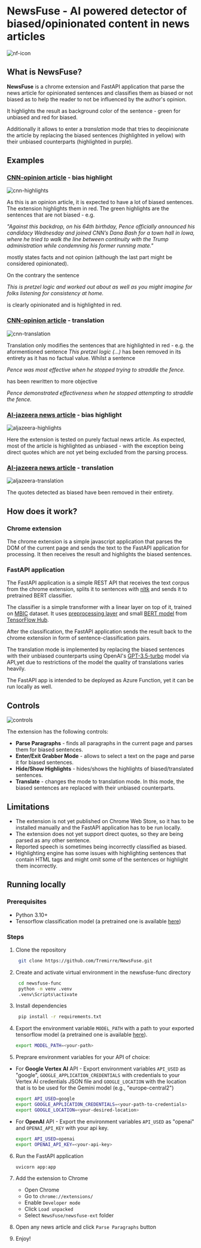 # NewsFuse - AI powered detector of biased/opinionated content in news articles

![nf-icon](newsfuse-ext/icons/64.png)

## What is NewsFuse?

**NewsFuse** is a chrome extension and FastAPI application that parse the news article for opinionated sentences and classifies them as biased or not biased as to help the reader to not be influenced by the author's opinion.

It highlights the result as background color of the sentence - green for unbiased and red for biased.

Additionally it allows to enter a _translation_ mode that tries to deopinionate the article by replacing the biased sentences (highlighted in yellow) with their unbiased counterparts (highlighted in purple).

## Examples

### [CNN-opinion article](https://edition.cnn.com/2023/06/08/opinions/mike-pence-true-conservatives-dreams-avlon/index.html) - bias highlight

![cnn-highlights](readme_pictures/cnn-opinions-highlights.png)

As this is an opinion article, it is expected to have a lot of biased sentences. The extension highlights them in red. The green highlights are the sentences that are not biased - e.g.

_"Against this backdrop, on his 64th birthday, Pence officially announced his candidacy Wednesday and joined CNN’s Dana Bash for a town hall in Iowa, where he tried to walk the line between continuity with the Trump administration while condemning his former running mate."_

mostly states facts and not opinion (although the last part might be considered opinionated).

On the contrary the sentence

_This is pretzel logic and worked out about as well as you might imagine for folks listening for consistency at home._

is clearly opinionated and is highlighted in red.

### [CNN-opinion article](https://edition.cnn.com/2023/06/08/opinions/mike-pence-true-conservatives-dreams-avlon/index.html) - translation

![cnn-translation](readme_pictures/cnn-opinions-translation.png)

Translation only modifies the sentences that are highlighted in red - e.g. the aformentioned sentence _This pretzel logic (...)_ has been removed in its entirety as it has no factual value. Whilst a sentence

_Pence was most effective when he stopped trying to straddle the fence._

has been rewritten to more objective

_Pence demonstrated effectiveness when he stopped attempting to straddle the fence._

### [Al-jazeera news article](https://www.aljazeera.com/economy/2023/7/26/tottenham-owner-joe-lewis-charged-with-insider-trading-in-us) - bias highlight

![aljazeera-highlights](readme_pictures/aj-news-highlights.png)

Here the extension is tested on purely factual news article. As expected, most of the article is highlighted as unbiased - with the exception being direct quotes which are not yet being excluded from the parsing process.

### [Al-jazeera news article](https://www.aljazeera.com/economy/2023/7/26/tottenham-owner-joe-lewis-charged-with-insider-trading-in-us) - translation

![aljazeera-translation](readme_pictures/aj-news-translation.png)

The quotes detected as biased have been removed in their entirety.

## How does it work?

### Chrome extension

The chrome extension is a simple javascript application that parses the DOM of the current page and sends the text to the FastAPI application for processing. It then receives the result and highlights the biased sentences.

### FastAPI application

The FastAPI application is a simple REST API that receives the text corpus from the chrome extension, splits it to sentences with [nltk](https://www.nltk.org/) and sends it to pretrained BERT classifier.

The classifier is a simple transformer with a linear layer on top of it, trained on [MBIC](https://www.kaggle.com/datasets/timospinde/mbic-a-media-bias-annotation-dataset) dataset. It uses [preprocessing layer](https://tfhub.dev/tensorflow/bert_en_uncased_preprocess/3) and small [BERT model](https://tfhub.dev/tensorflow/small_bert/bert_en_uncased_L-8_H-128_A-2/2) from [TensorFlow Hub](https://tfhub.dev/).

After the classification, the FastAPI application sends the result back to the chrome extension in form of sentence-classification pairs.

The translation mode is implemented by replacing the biased sentences with their unbiased counterparts using OpenAI's [GPT-3.5-turbo](https://openai.com/blog/better-language-models/) model via API,yet due to restrictions of the model the quality of translations varies heavily.

The FastAPI app is intended to be deployed as Azure Function, yet it can be run locally as well.

## Controls

![controls](readme_pictures/nf-client.png)

The extension has the following controls:

- **Parse Paragraphs** - finds all paragraphs in the current page and parses them for biased sentences.
- **Enter/Exit Grabber Mode** - allows to select a text on the page and parse it for biased sentences.
- **Hide/Show Highlights** - hides/shows the highlights of biased/translated sentences.
- **Translate** - changes the mode to translation mode. In this mode, the biased sentences are replaced with their unbiased counterparts.

## Limitations

- The extension is not yet published on Chrome Web Store, so it has to be installed manually and the FastAPI application has to be run locally.
- The extension does not yet support direct quotes, so they are being parsed as any other sentence.
- Reported speech is sometimes being incorrectly classified as biased.
- Highlighting engine has some issues with highlighting sentences that contain HTML tags and might omit some of the sentences or highlight them incorrectly.

## Running locally

### Prerequisites

- Python 3.10+
- Tensorflow classification model (a pretrained one is available [here](https://drive.google.com/file/d/1cU0Y-lWfqsXk_QwkfplDZwAtwg-vOGwQ/view?usp=sharing))

### Steps

1. Clone the repository
   ```bash
    git clone https://github.com/Tremirre/NewsFuse.git
   ```

2. Create and activate virtual environment in the newsfuse-func directory
   ```bash
    cd newsfuse-func
    python -m venv .venv
    .venv\Scripts\activate
   ```
3. Install dependencies
   ```bash
    pip install -r requirements.txt
   ```

4. Export the environment variable `MODEL_PATH` with a path to your exported tensorflow model (a pretrained one is available [here](https://drive.google.com/file/d/1cU0Y-lWfqsXk_QwkfplDZwAtwg-vOGwQ/view?usp=sharing)).

   ```bash
   export MODEL_PATH=<your-path>   
   ```
5. Preprare environment variables for your API of choice:

- For **Google Vertex AI** API - Export environment variables `API_USED` as "google", `GOOGLE_APPLICATION_CREDENTIALS` with credentials to your Vertex AI credentials JSON file and `GOOGLE_LOCATION` with the location that is to be used for the Gemini model (e.g., "europe-central2")
   ```bash
   export API_USED=google
   export GOOGLE_APPLICATION_CREDENTIALS=<your-path-to-credentials>
   export GOOGLE_LOCATION=<your-desired-location>
   ```

- For **OpenAI** API - Export the environment variables `API_USED` as "openai" and `OPENAI_API_KEY` with your api key.
   ```bash
   export API_USED=openai
   export OPENAI_API_KEY=<your-api-key>
   ```

6. Run the FastAPI application

   ```bash
   uvicorn app:app
   ```

5. Add the extension to Chrome

   - Open Chrome
   - Go to `chrome://extensions/`
   - Enable `Developer mode`
   - Click `Load unpacked`
   - Select `NewsFuse/newsfuse-ext` folder

6. Open any news article and click `Parse Paragraphs` button

7. Enjoy!

